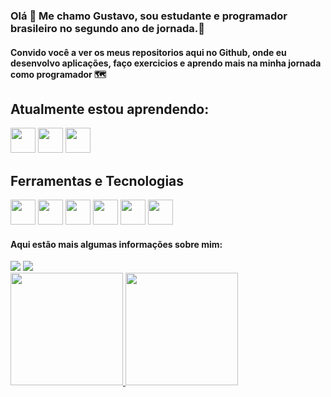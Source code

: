 ### Olá 👋 Me chamo Gustavo, sou estudante e programador brasileiro no segundo ano de jornada.🔭
#### Convido você a ver os meus repositorios aqui no Github, onde eu desenvolvo aplicações, faço exercicios e aprendo mais na minha jornada como programador 🗺

## Atualmente estou aprendendo:

<img loading="java" src="https://cdn.jsdelivr.net/gh/devicons/devicon/icons/java/java-original.svg" width="40" height="40"/> <img loading="python" src="https://cdn.jsdelivr.net/gh/devicons/devicon@latest/icons/python/python-original.svg" width="40" height="40"/> <img src="https://cdn.jsdelivr.net/gh/devicons/devicon@latest/icons/flutter/flutter-original.svg" width="40" height="40"/>

## Ferramentas e Tecnologias

<img loading="vscode" src="https://cdn.jsdelivr.net/gh/devicons/devicon@latest/icons/vscode/vscode-original-wordmark.svg" width="40" height="40"/> <img loading="git" src="https://cdn.jsdelivr.net/gh/devicons/devicon/icons/git/git-original.svg" width="40" height="40"/> <img loading="eclipse" src="https://cdn.jsdelivr.net/gh/devicons/devicon@latest/icons/eclipse/eclipse-original.svg" width="40" height="40"/> <img loading="sql" src="https://cdn.jsdelivr.net/gh/devicons/devicon@latest/icons/sqldeveloper/sqldeveloper-plain.svg" width="40" height="40"/> <img loading="Pandas" src="https://cdn.jsdelivr.net/gh/devicons/devicon@latest/icons/pandas/pandas-original-wordmark.svg" width="40" height="40"/> <img loading="C" src="https://cdn.jsdelivr.net/gh/devicons/devicon@latest/icons/c/c-original.svg" width="40" height="40"/>

#### Aqui estão mais algumas informações sobre mim:
<div>
<a href = "mailto:gustavosales0704@gmail.com"><img loading="email" src="https://img.shields.io/badge/Gmail-D14836?style=for-the-badge&logo=gmail&logoColor=white" target="_blank"></a>
<a href="https://www.linkedin.com/in/gustavo-henrique07b26220a/" target="_blank"><img loading="linkedin" src="https://img.shields.io/badge/-LinkedIn-%230077B5?style=for-the-badge&logo=linkedin&logoColor=white" target="_blank"></a>   
</div>

<div>
<a href="https://github.com/Gustavo7K">
<img loading="mostUsedLanguages" height="180em" src="https://github-readme-stats.vercel.app/api/top-langs/?username=Gustavo7K&layout=compact&langs_count=7&theme=dracula"/>
<img loading="stats" height="180em" src="https://github-readme-stats.vercel.app/api?username=Gustavo7K&show_icons=true&theme=dracula&include_all_commits=true&count_private=true"/>
</div>
